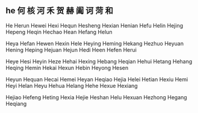 he 何 核 河 禾 贺 赫 阖 诃 菏 和
---

He Herun Hewei Hexi Hequn Hesheng Hexian Henian Hefu Helin Hejing Hepeng Heqin Hechao Hean Hefang Helun  

Heya Hefan Hewen Hexin Hele Heying Heming Hekang Hezhuo Heyuan Hening Heping Hejuan Hejun Hedi Heen Hefen Herui 

Heye Hesi Heyin Heze Hehai Hexing Hebang Heqian Hehui Hetang Hehang Heqing Hemin Hekai Hexun Hebin Heyong Hesen 

Heyun Hequan Hecai Hemei Heyan Heqiao Hejia Helei Hetian Hexiu Hemi Heyi Helan Heyu Hehua Helang Hehe Hexue Hexiang 

Hejiao Hefeng Heting Hexia Hejie Heshan Helu Hexuan Hezhong Hegang Heqiang  

